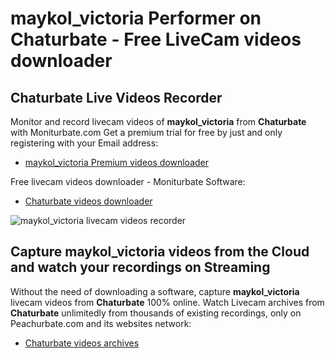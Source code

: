 # maykol_victoria Performer on Chaturbate - Free LiveCam videos downloader

## Chaturbate Live Videos Recorder

Monitor and record livecam videos of **maykol_victoria** from **Chaturbate** with Moniturbate.com
Get a premium trial for free by just and only registering with your Email address:
* [maykol_victoria Premium videos downloader](https://moniturbate.com/request-demo-licence-key.html)

Free livecam videos downloader - Moniturbate Software:
* [Chaturbate videos downloader](https://moniturbate.com/moniturbate-download-software.html)

![maykol_victoria livecam videos recorder](https://peachurnet.com/templates/moniturbate-software.png)


## Capture maykol_victoria videos from the Cloud and watch your recordings on Streaming

Without the need of downloading a software, capture **maykol_victoria** livecam videos from **Chaturbate** 100% online.
Watch Livecam archives from **Chaturbate** unlimitedly from thousands of existing recordings, only on Peachurbate.com and its websites network:
* [Chaturbate videos archives](https://peachurnet.com/)
